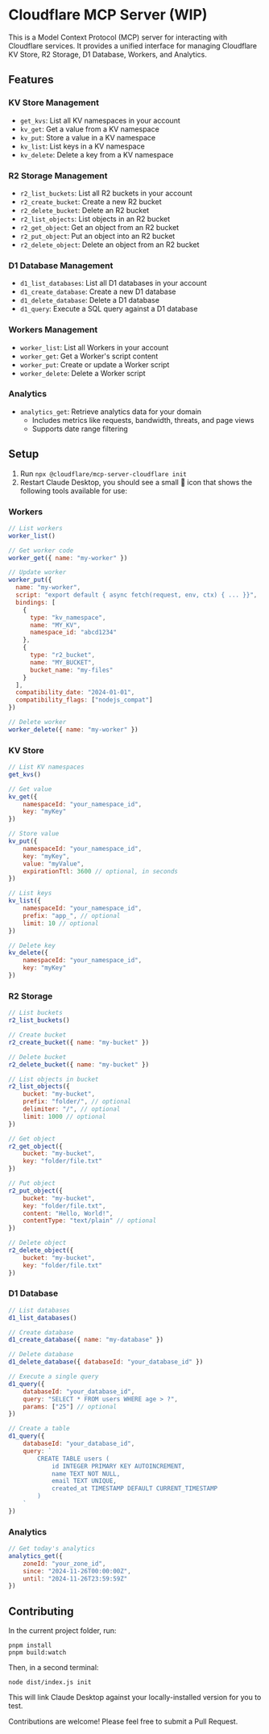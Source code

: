 # Cloudflare MCP Server (WIP)

This is a Model Context Protocol (MCP) server for interacting with Cloudflare services. It provides a unified interface for managing Cloudflare KV Store, R2 Storage, D1 Database, Workers, and Analytics.

## Features

### KV Store Management
- `get_kvs`: List all KV namespaces in your account
- `kv_get`: Get a value from a KV namespace
- `kv_put`: Store a value in a KV namespace
- `kv_list`: List keys in a KV namespace
- `kv_delete`: Delete a key from a KV namespace

### R2 Storage Management
- `r2_list_buckets`: List all R2 buckets in your account
- `r2_create_bucket`: Create a new R2 bucket
- `r2_delete_bucket`: Delete an R2 bucket
- `r2_list_objects`: List objects in an R2 bucket
- `r2_get_object`: Get an object from an R2 bucket
- `r2_put_object`: Put an object into an R2 bucket
- `r2_delete_object`: Delete an object from an R2 bucket

### D1 Database Management
- `d1_list_databases`: List all D1 databases in your account
- `d1_create_database`: Create a new D1 database
- `d1_delete_database`: Delete a D1 database
- `d1_query`: Execute a SQL query against a D1 database

### Workers Management
- `worker_list`: List all Workers in your account
- `worker_get`: Get a Worker's script content
- `worker_put`: Create or update a Worker script
- `worker_delete`: Delete a Worker script

### Analytics
- `analytics_get`: Retrieve analytics data for your domain
  - Includes metrics like requests, bandwidth, threats, and page views
  - Supports date range filtering

## Setup

1. Run `npx @cloudflare/mcp-server-cloudflare init`
2. Restart Claude Desktop, you should see a small 🔨 icon that shows the following tools available for use:

### Workers
```javascript
// List workers
worker_list()

// Get worker code
worker_get({ name: "my-worker" })

// Update worker
worker_put({
  name: "my-worker",
  script: "export default { async fetch(request, env, ctx) { ... }}",
  bindings: [
    {
      type: "kv_namespace",
      name: "MY_KV",
      namespace_id: "abcd1234"
    },
    {
      type: "r2_bucket",
      name: "MY_BUCKET",
      bucket_name: "my-files"
    }
  ],
  compatibility_date: "2024-01-01",
  compatibility_flags: ["nodejs_compat"]
})

// Delete worker
worker_delete({ name: "my-worker" })
```

### KV Store

```javascript
// List KV namespaces
get_kvs()

// Get value
kv_get({
    namespaceId: "your_namespace_id",
    key: "myKey"
})

// Store value
kv_put({
    namespaceId: "your_namespace_id",
    key: "myKey",
    value: "myValue",
    expirationTtl: 3600 // optional, in seconds
})

// List keys
kv_list({
    namespaceId: "your_namespace_id",
    prefix: "app_", // optional
    limit: 10 // optional
})

// Delete key
kv_delete({
    namespaceId: "your_namespace_id",
    key: "myKey"
})
```

### R2 Storage
```javascript
// List buckets
r2_list_buckets()

// Create bucket
r2_create_bucket({ name: "my-bucket" })

// Delete bucket
r2_delete_bucket({ name: "my-bucket" })

// List objects in bucket
r2_list_objects({ 
    bucket: "my-bucket",
    prefix: "folder/", // optional
    delimiter: "/", // optional
    limit: 1000 // optional
})

// Get object
r2_get_object({
    bucket: "my-bucket",
    key: "folder/file.txt"
})

// Put object
r2_put_object({
    bucket: "my-bucket",
    key: "folder/file.txt",
    content: "Hello, World!",
    contentType: "text/plain" // optional
})

// Delete object
r2_delete_object({
    bucket: "my-bucket",
    key: "folder/file.txt"
})
```

### D1 Database
```javascript
// List databases
d1_list_databases()

// Create database
d1_create_database({ name: "my-database" })

// Delete database
d1_delete_database({ databaseId: "your_database_id" })

// Execute a single query
d1_query({
    databaseId: "your_database_id",
    query: "SELECT * FROM users WHERE age > ?",
    params: ["25"] // optional
})

// Create a table
d1_query({
    databaseId: "your_database_id",
    query: `
        CREATE TABLE users (
            id INTEGER PRIMARY KEY AUTOINCREMENT,
            name TEXT NOT NULL,
            email TEXT UNIQUE,
            created_at TIMESTAMP DEFAULT CURRENT_TIMESTAMP
        )
    `
})
```

### Analytics

```javascript
// Get today's analytics
analytics_get({
    zoneId: "your_zone_id",
    since: "2024-11-26T00:00:00Z",
    until: "2024-11-26T23:59:59Z"
})
```

## Contributing

In the current project folder, run:

```
pnpm install
pnpm build:watch
```

Then, in a second terminal:

```
node dist/index.js init
```

This will link Claude Desktop against your locally-installed version for you to test.

Contributions are welcome! Please feel free to submit a Pull Request.
